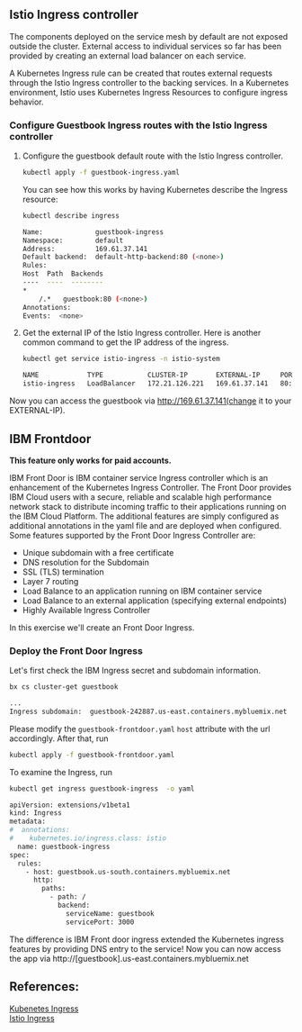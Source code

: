 ## Istio Ingress controller 

The components deployed on the service mesh by default are not exposed outside the cluster. External access to individual services so far has been provided by creating an external load balancer on each service.

A Kubernetes Ingress rule can be created that routes external requests through the Istio Ingress controller to the backing services. In a Kubernetes environment, Istio uses Kubernetes Ingress Resources to configure ingress behavior.

### Configure Guestbook Ingress routes with the Istio Ingress controller

1. Configure the guestbook default route with the Istio Ingress controller.

    ```sh
    kubectl apply -f guestbook-ingress.yaml
    ```
    You can see how this works by having Kubernetes describe the Ingress resource:

    ```sh
    kubectl describe ingress

    Name:             guestbook-ingress
    Namespace:        default
    Address:          169.61.37.141
    Default backend:  default-http-backend:80 (<none>)
    Rules:
    Host  Path  Backends
    ----  ----  --------
    *     
        /.*   guestbook:80 (<none>)
    Annotations:
    Events:  <none>

    ```

2. Get the external IP of the Istio Ingress controller. Here is another common command to get the IP address of the ingress.

    ```sh
    kubectl get service istio-ingress -n istio-system

    NAME            TYPE           CLUSTER-IP       EXTERNAL-IP     PORT(S)                      AGE
    istio-ingress   LoadBalancer   172.21.126.221   169.61.37.141   80:31432/TCP,443:31753/TCP   3h
    ```

Now you can access the guestbook via http://169.61.37.141(change it to your EXTERNAL-IP).

## IBM Frontdoor
**This feature only works for paid accounts.**  

IBM Front Door is IBM container service Ingress controller which is an enhancement of the Kubernetes Ingress Controller. The Front Door provides IBM Cloud users with a secure, reliable and scalable high performance network stack to distribute incoming traffic to their applications running on the IBM Cloud Platform. The additional features are simply configured as additional annotations in the yaml file and are deployed when configured. Some features supported by the Front Door Ingress Controller are:
* Unique subdomain with a free certificate
* DNS resolution for the Subdomain
* SSL (TLS) termination
* Layer 7 routing
* Load Balance to an application running on IBM container service
* Load Balance to an external application (specifying external endpoints)
* Highly Available Ingress Controller

In this exercise we'll create an Front Door Ingress. 

### Deploy the Front Door Ingress

Let's first check the IBM Ingress secret and subdomain information.
```sh
bx cs cluster-get guestbook

...
Ingress subdomain:	guestbook-242887.us-east.containers.mybluemix.net
```
Please modify the `guestbook-frontdoor.yaml` `host` attribute with the url accordingly.
After that, run
```sh
kubectl apply -f guestbook-frontdoor.yaml
```

To examine the Ingress, run
```sh
kubectl get ingress guestbook-ingress  -o yaml
```
```sh
apiVersion: extensions/v1beta1
kind: Ingress
metadata:
#  annotations:
#    kubernetes.io/ingress.class: istio
  name: guestbook-ingress
spec:
  rules:
    - host: guestbook.us-south.containers.mybluemix.net
      http:
        paths:
          - path: /
            backend:
              serviceName: guestbook
              servicePort: 3000
```
The difference is IBM Front door ingress extended the Kubernetes ingress features by providing DNS entry to the service! Now you can now access the app via http://[guestbook].us-east.containers.mybluemix.net

## References: 
[Kubenetes Ingress](https://kubernetes.io/docs/concepts/services-networking/ingress/)           
[Istio Ingress](https://istio.io/docs/tasks/traffic-management/ingress.html)
